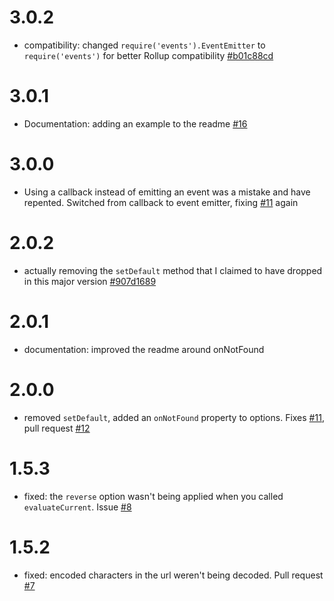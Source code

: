 # 3.0.2

- compatibility: changed `require('events').EventEmitter` to `require('events')` for better Rollup compatibility [#b01c88cd](https://github.com/TehShrike/hash-brown-router/commit/b01c88cd7ad2a915800ed21257bb2a3674b91a50)

# 3.0.1

- Documentation: adding an example to the readme [#16](https://github.com/TehShrike/hash-brown-router/pull/16)

# 3.0.0

- Using a callback instead of emitting an event was a mistake and have repented.  Switched from callback to event emitter, fixing [#11](https://github.com/TehShrike/hash-brown-router/issues/11) again

# 2.0.2

- actually removing the `setDefault` method that I claimed to have dropped in this major version [#907d1689](https://github.com/TehShrike/hash-brown-router/commit/907d16892d6a50c1c0642eee817a9aab1aa90495)

# 2.0.1

- documentation: improved the readme around onNotFound

# 2.0.0

- removed `setDefault`, added an `onNotFound` property to options.  Fixes [#11](https://github.com/TehShrike/hash-brown-router/issues/11), pull request [#12](https://github.com/TehShrike/hash-brown-router/pull/12)

# 1.5.3

- fixed: the `reverse` option wasn't being applied when you called `evaluateCurrent`.  Issue [#8](https://github.com/TehShrike/hash-brown-router/issues/8)

# 1.5.2

- fixed: encoded characters in the url weren't being decoded.  Pull request [#7](https://github.com/TehShrike/hash-brown-router/pull/7)
